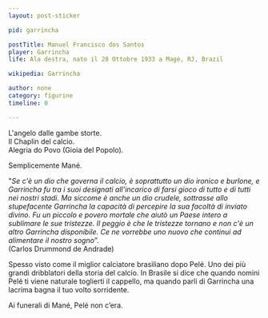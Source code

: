 ```yaml
---
layout: post-sticker

pid: garrincha

postTitle: Manuel Francisco dos Santos
player: Garrincha
life: Ala destra, nato il 28 Ottobre 1933 a Magé, RJ, Brazil

wikipedia: Garrincha

author: none
category: figurine
timeline: 0

---
```

L'angelo dalle gambe storte.<br/>
Il Chaplin del calcio.<br/>
Alegria do Povo (Gioia del Popolo).<br/>

Semplicemente Mané.

"_Se c'è un dio che governa il calcio, è soprattutto un dio ironico e burlone, e Garrincha fu tra i suoi designati all'incarico di farsi gioco di tutto e di tutti nei nostri stadi. Ma siccome è anche un dio crudele, sottrasse allo stupefacente Garrincha la capacità di percepire la sua facoltà di inviato divino. Fu un piccolo e povero mortale che aiutò un Paese intero a sublimare le sue tristezze. Il peggio è che le tristezze tornano e non c'è un altro Garrincha disponibile. Ce ne vorrebbe uno nuovo che continui ad alimentare il nostro sogno_”.
<br/>(Carlos Drummond de Andrade)

Spesso visto come il miglior calciatore brasiliano dopo Pelé. Uno dei più grandi dribblatori della storia del calcio. In Brasile si dice che quando nomini Pelé ti viene naturale toglierti il cappello, ma quando parli di Garrincha una lacrima bagna il tuo volto sorridente.

Ai funerali di Mané, Pelé non c’era.
